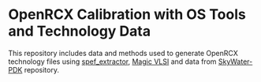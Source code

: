 # OpenRCX Calibration with OS Tools and Technology Data

This repository includes data and methods used to generate OpenRCX technology files using [spef_extractor](https://github.com/Cloud-V/SPEF_EXTRACTOR), [Magic VLSI](http://opencircuitdesign.com/magic/index.html) and data from [SkyWater-PDK](https://github.com/google/skywater-pdk) repository. 
